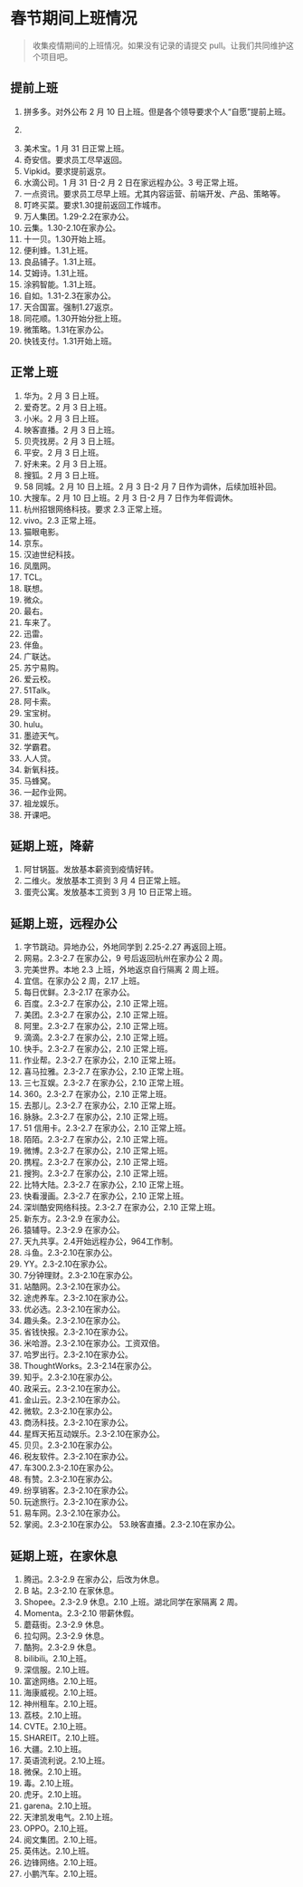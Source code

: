 # 春节期间上班情况

> 收集疫情期间的上班情况。如果没有记录的请提交 pull。让我们共同维护这个项目吧。

## 提前上班

1. 拼多多。对外公布 2 月 10 日上班。但是各个领导要求个人“自愿”提前上班。
2. ~~~蛋壳。1 月 31 日正常上班。~~~
3. 美术宝。1 月 31 日正常上班。
4. 奇安信。要求员工尽早返回。
5. Vipkid。要求提前返京。
6. 水滴公司。1 月 31 日-2 月 2 日在家远程办公。3 号正常上班。
7. 一点资讯。要求员工尽早上班。尤其内容运营、前端开发、产品、策略等。
8. 叮咚买菜。要求1.30提前返回工作城市。
9. 万人集团。1.29-2.2在家办公。
10. 云集。1.30-2.10在家办公。
11. 十一贝。1.30开始上班。
12. 便利蜂。1.31上班。
13. 良品铺子。1.31上班。
14. 艾姆诗。1.31上班。
15. 涂鸦智能。1.31上班。
16. 自如。1.31-2.3在家办公。
17. 天合国富。强制1.27返京。
18. 同花顺。1.30开始分批上班。
19. 微策略。1.31在家办公。
20. 快钱支付。1.31开始上班。

## 正常上班

1. 华为。2 月 3 日上班。
2. 爱奇艺。2 月 3 日上班。
3. 小米。2 月 3 日上班。
4. 映客直播。2 月 3 日上班。
5. 贝壳找房。2 月 3 日上班。
6. 平安。2 月 3 日上班。
7. 好未来。2 月 3 日上班。
8. 搜狐。2 月 3 日上班。
9. 58 同城。2 月 10 日上班。2 月 3 日-2 月 7 日作为调休，后续加班补回。
10. 大搜车。2 月 10 日上班。2 月 3 日-2 月 7 日作为年假调休。
11. 杭州招银网络科技。要求 2.3 正常上班。
12. vivo。2.3 正常上班。
13. 猫眼电影。
14. 京东。
15. 汉迪世纪科技。
16. 凤凰网。
17. TCL。
18. 联想。
19. 微众。
20. 最右。
21. 车来了。
22. 迅雷。
23. 伴鱼。
24. 广联达。
25. 苏宁易购。
26. 爱云校。
27. 51Talk。
28. 阿卡索。
29. 宝宝树。
30. hulu。
31. 墨迹天气。
32. 学霸君。
33. 人人贷。
34. 新氧科技。
35. 马蜂窝。
36. 一起作业网。
37. 祖龙娱乐。
38. 开课吧。

## 延期上班，降薪

1. 阿甘锅盔。发放基本薪资到疫情好转。
2. 二维火。发放基本工资到 3 月 4 日正常上班。
3. 蛋壳公寓。发放基本工资到 3 月 10 日正常上班。

## 延期上班，远程办公

1. 字节跳动。异地办公，外地同学到 2.25-2.27 再返回上班。
2. 网易。2.3-2.7 在家办公，9 号后返回杭州在家办公 2 周。
3. 完美世界。本地 2.3 上班，外地返京自行隔离 2 周上班。
4. 宜信。在家办公 2 周，2.17 上班。
5. 每日优鲜。2.3-2.17 在家办公。
6. 百度。2.3-2.7 在家办公，2.10 正常上班。
7. 美团。2.3-2.7 在家办公，2.10 正常上班。
8. 阿里。2.3-2.7 在家办公，2.10 正常上班。
9. 滴滴。2.3-2.7 在家办公，2.10 正常上班。
10. 快手。2.3-2.7 在家办公，2.10 正常上班。
11. 作业帮。2.3-2.7 在家办公，2.10 正常上班。
12. 喜马拉雅。2.3-2.7 在家办公，2.10 正常上班。
13. 三七互娱。2.3-2.7 在家办公，2.10 正常上班。
14. 360。2.3-2.7 在家办公，2.10 正常上班。
15. 去那儿。2.3-2.7 在家办公，2.10 正常上班。
16. 脉脉。2.3-2.7 在家办公，2.10 正常上班。
17. 51 信用卡。2.3-2.7 在家办公，2.10 正常上班。
18. 陌陌。2.3-2.7 在家办公，2.10 正常上班。
19. 微博。2.3-2.7 在家办公，2.10 正常上班。
20. 携程。2.3-2.7 在家办公，2.10 正常上班。
21. 搜狗。2.3-2.7 在家办公，2.10 正常上班。
22. 比特大陆。2.3-2.7 在家办公，2.10 正常上班。
23. 快看漫画。2.3-2.7 在家办公，2.10 正常上班。
24. 深圳酷安网络科技。2.3-2.7 在家办公，2.10 正常上班。
25. 新东方。2.3-2.9 在家办公。
26. 猿辅导。2.3-2.9 在家办公。
27. 天九共享。2.4开始远程办公，964工作制。
28. 斗鱼。2.3-2.10在家办公。
29. YY。2.3-2.10在家办公。
30. 7分钟理财。2.3-2.10在家办公。
31. 站酷网。2.3-2.10在家办公。
32. 途虎养车。2.3-2.10在家办公。
33. 优必选。2.3-2.10在家办公。
34. 趣头条。2.3-2.10在家办公。
35. 省钱快报。2.3-2.10在家办公。
36. 米哈游。2.3-2.10在家办公。工资双倍。
37. 哈罗出行。2.3-2.10在家办公。
38. ThoughtWorks。2.3-2.14在家办公。
39. 知乎。2.3-2.10在家办公。
40. 政采云。2.3-2.10在家办公。
41. 金山云。2.3-2.10在家办公。
42. 微软。2.3-2.10在家办公。
43. 商汤科技。2.3-2.10在家办公。
44. 星辉天拓互动娱乐。2.3-2.10在家办公。
45. 贝贝。2.3-2.10在家办公。
46. 税友软件。2.3-2.10在家办公。
47. 车300.2.3-2.10在家办公。
48. 有赞。2.3-2.10在家办公。
49. 纷享销客。2.3-2.10在家办公。
50. 玩途旅行。2.3-2.10在家办公。
51. 易车网。2.3-2.10在家办公。
52. 掌阅。2.3-2.10在家办公。
53.映客直播。2.3-2.10在家办公。


## 延期上班，在家休息

1. 腾迅。2.3-2.9 在家办公，后改为休息。
2. B 站。2.3-2.10 在家休息。
3. Shopee。2.3-2.9 休息。2.10 上班。湖北同学在家隔离 2 周。
4. Momenta。2.3-2.10 带薪休假。
5. 蘑菇街。2.3-2.9 休息。
6. 拉勾网。2.3-2.9 休息。
7. 酷狗。2.3-2.9 休息。
8. bilibili。2.10上班。
9. 深信服。2.10上班。
10. 富途网络。2.10上班。
11. 海康威视。2.10上班。
12. 神州租车。2.10上班。
13. 荔枝。2.10上班。
14. CVTE。2.10上班。
15. SHAREIT。2.10上班。
16. 大疆。2.10上班。
17. 英语流利说。2.10上班。
18. 微保。2.10上班。
19. 毒。2.10上班。
20. 虎牙。2.10上班。
21. garena。2.10上班。
22. 天津凯发电气。2.10上班。
23. OPPO。2.10上班。
24. 阅文集团。2.10上班。
25. 英伟达。2.10上班。
26. 边锋网络。2.10上班。
27. 小鹏汽车。2.10上班。
